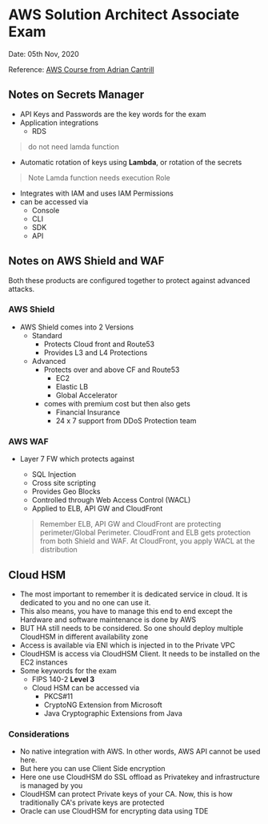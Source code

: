 # AWS Solution Architect Associate Exam

Date: 05th Nov, 2020

Reference: [AWS Course from Adrian Cantrill](https://learn.cantrill.io/)

## Notes on Secrets Manager

* API Keys and Passwords are the key words for the exam
* Application integrations
  * RDS

> do not need lamda function

* Automatic rotation of keys using **Lambda**, or rotation of the secrets

> Note Lamda function needs execution Role

* Integrates with IAM and uses IAM Permissions
* can be accessed via
  * Console
  * CLI
  * SDK
  * API

## Notes on AWS Shield and WAF

Both these products are configured together to protect against advanced attacks.

### AWS Shield

* AWS Shield comes into 2 Versions
  * Standard
    * Protects Cloud front and Route53
    * Provides L3 and L4 Protections
  * Advanced
    * Protects over and above CF and Route53
      * EC2
      * Elastic LB
      * Global Accelerator
    * comes with premium cost but then also gets
      * Financial Insurance
      * 24 x 7 support from DDoS Protection team

### AWS WAF

* Layer 7 FW which protects against
  * SQL Injection
  * Cross site scripting
  * Provides Geo Blocks
  * Controlled through Web Access Control (WACL)
  * Applied to ELB, API GW and CloudFront

  > Remember ELB, API GW and CloudFront are protecting perimeter/Global Perimeter.
  > CloudFront and ELB gets protection from both Shield and WAF. At CloudFront, you apply WACL at the distribution

## Cloud HSM

* The most important to remember it is dedicated service in cloud. It is dedicated to you and no one can use it.
* This also means, you have to manage this end to end except the Hardware and software maintenance is done by AWS
* BUT HA still needs to be considered. So one should deploy multiple CloudHSM in different availability zone
* Access is available via ENI which is injected in to the Private VPC
* CloudHSM is access via CloudHSM Client. It needs to be installed on the EC2 instances
* Some keywords for the exam
  * FIPS 140-2 **Level 3**
  * Cloud HSM can be accessed via
    * PKCS#11
    * CryptoNG Extension from Microsoft
    * Java Cryptographic Extensions from Java

### Considerations

* No native integration with AWS. In other words, AWS API cannot be used here.
* But here you can use Client Side encryption
* Here one use CloudHSM do SSL offload as Privatekey and infrastructure is managed by you
* CloudHSM can protect Private keys of your CA. Now, this is how traditionally CA's private keys are protected
* Oracle can use CloudHSM for encrypting data using TDE
